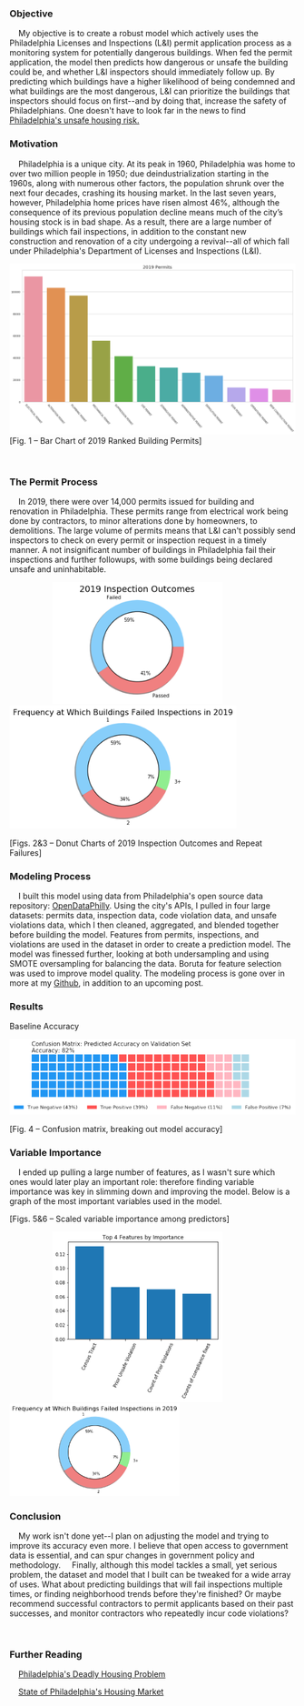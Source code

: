 
### Objective

&nbsp;&nbsp;&nbsp;&nbsp;My objective is to create a robust model which actively uses the Philadelphia Licenses and Inspections (L&I) permit application process as a monitoring system for potentially dangerous buildings. When fed the permit application, the model then predicts how dangerous or unsafe the building could be, and whether L&I inspectors should immediately follow up. By predicting which buildings have a higher likelihood of being condemned and what buildings are the most dangerous, L&I can prioritize the buildings that inspectors should focus on first--and by doing that, increase the safety of Philadelphians.  One doesn't have to look far in the news to find [Philadelphia's unsafe housing risk.](https://whyy.org/segments/renter-beware-phillys-deadly-housing-problem/)



### Motivation

&nbsp;&nbsp;&nbsp;&nbsp;Philadelphia is a unique city. At its peak in 1960, Philadelphia was home to over two million people in 1950; due deindustrialization starting in the 1960s, along with numerous other factors, the population shrunk over the next four decades, crashing its housing market.  In the last seven years, however, Philadelphia home prices have risen almost 46%, although the consequence of its previous population decline means much of the city’s housing stock is in bad shape.  As a result, there are a large number of buildings which fail inspections, in addition to the constant new construction and renovation of a city undergoing a revival--all of which fall under Philadelphia's Department of Licenses and Inspections (L&I).


![Bar chart of permit reason](https://github.com/heavenstobetsy/PhillyConstruction/blob/master/Charts/permits.png)
[Fig. 1 – Bar Chart of 2019 Ranked Building Permits]

<p>

&nbsp;
&nbsp;
	</p>
### The Permit Process

&nbsp;&nbsp;&nbsp;&nbsp;In 2019, there were over 14,000 permits issued for building and renovation in Philadelphia. These permits range from electrical work being done by contractors, to minor alterations done by homeowners, to demolitions.  The large volume of permits means that L&I can't possibly send inspectors to check on every permit or inspection request in a timely manner.  A not insignificant number of buildings in Philadelphia fail their inspections and further followups, with some buildings being declared unsafe and uninhabitable. 

<p float="center">&nbsp;&nbsp;&nbsp;&nbsp;&nbsp;&nbsp;&nbsp;&nbsp;&nbsp;&nbsp;&nbsp;&nbsp;&nbsp;&nbsp;&nbsp;&nbsp;&nbsp;&nbsp;
  <img src="https://github.com/heavenstobetsy/PhillyConstruction/blob/master/Charts/Inspection_outcomes.png" width="300" />
  <img src="https://github.com/heavenstobetsy/PhillyConstruction/blob/master/Charts/building_failures.png" width="400" /> 
</p>
[Figs. 2&3 – Donut Charts of 2019 Inspection Outcomes and Repeat Failures]

### Modeling Process

&nbsp;&nbsp;&nbsp;&nbsp;I built this model using data from Philadelphia's open source data repository: [OpenDataPhilly](https://www.opendataphilly.org/). Using the city's APIs, I pulled in four large datasets: permits data, inspection data, code violation data, and unsafe violations data, which I then cleaned, aggregated, and blended together before building the model. Features from permits, inspections, and violations are used in the dataset in order to create a prediction model. The model was finessed further, looking at both undersampling and using SMOTE oversampling for balancing the data.  Boruta for feature selection was used to improve model quality. The modeling process is gone over in more at my [Github](https://github.com/heavenstobetsy/PhillyConstruction), in addition to an upcoming post.


### Results

Baseline Accuracy

![Confusion Matrix chart](https://github.com/heavenstobetsy/PhillyConstruction/blob/master/Charts/confusion_matrix.png)
</p>
[Fig. 4 – Confusion matrix, breaking out model accuracy]
</p>

### Variable Importance 
&nbsp;&nbsp;&nbsp;&nbsp;I ended up pulling a large number of features, as I wasn't sure which ones would later play an important role: therefore finding variable importance was key in slimming down and improving the model.  Below is a graph of the most important variables used in the model.


<p>
[Figs. 5&6 – Scaled variable importance among predictors]
<p float="center">&nbsp;&nbsp;&nbsp;&nbsp;&nbsp;&nbsp;&nbsp;&nbsp;&nbsp;&nbsp;&nbsp;&nbsp;&nbsp;&nbsp;&nbsp;&nbsp;&nbsp;&nbsp;
  <img src="https://github.com/heavenstobetsy/PhillyConstruction/blob/master/Charts/feature_importsance.png" width="300" />
  <img src="https://github.com/heavenstobetsy/PhillyConstruction/blob/master/Charts/building_failures.png" width="300" /> 
</p>

### Conclusion

&nbsp;&nbsp;&nbsp;&nbsp;My work isn't done yet--I plan on adjusting the model and trying to improve its accuracy even more.  I believe that open access to government data is essential, and can spur changes in government policy and methodology.  &nbsp;&nbsp;&nbsp;&nbsp;Finally, although this model tackles a small, yet serious problem, the dataset and model that I built can be tweaked for a wide array of uses. What about predicting buildings that will fail inspections multiple times, or finding neighborhood trends before they're finished? Or maybe recommend successful contractors to permit applicants based on their past successes, and monitor contractors who repeatedly incur code violations?

&nbsp;
&nbsp;
&nbsp;
	

### Further Reading

&nbsp;&nbsp;&nbsp;&nbsp;[Philadelphia's Deadly Housing Problem](https://whyy.org/segments/renter-beware-phillys-deadly-housing-problem/)

&nbsp;&nbsp;&nbsp;&nbsp;[State of Philadelphia's Housing Market](https://www.inquirer.com/real-estate/housing/signs-of-recession-philadelphia-suburbs-housing-market-real-estate-prices-hot-20190916.html)



